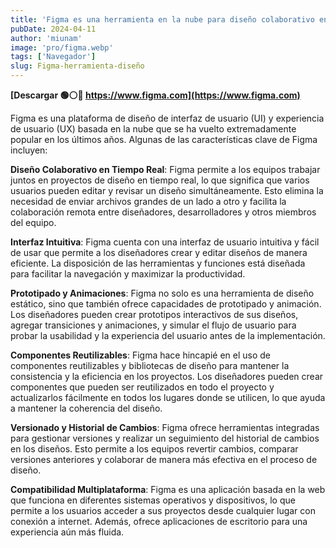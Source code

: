 ```yaml
---
title: 'Figma es una herramienta en la nube para diseño colaborativo en tiempo real'
pubDate: 2024-04-11
author: 'miunam'
image: 'pro/figma.webp'
tags: ['Navegador']
slug: Figma-herramienta-diseño
---
```

**[Descargar 🟢⚪️🔴 https://www.figma.com](https://www.figma.com)**

Figma es una plataforma de diseño de interfaz de usuario (UI) y experiencia de usuario (UX) basada en la nube que se ha vuelto extremadamente popular en los últimos años. Algunas de las características clave de Figma incluyen:

**Diseño Colaborativo en Tiempo Real**: Figma permite a los equipos trabajar juntos en proyectos de diseño en tiempo real, lo que significa que varios usuarios pueden editar y revisar un diseño simultáneamente. Esto elimina la necesidad de enviar archivos grandes de un lado a otro y facilita la colaboración remota entre diseñadores, desarrolladores y otros miembros del equipo.

**Interfaz Intuitiva**: Figma cuenta con una interfaz de usuario intuitiva y fácil de usar que permite a los diseñadores crear y editar diseños de manera eficiente. La disposición de las herramientas y funciones está diseñada para facilitar la navegación y maximizar la productividad.

**Prototipado y Animaciones**: Figma no solo es una herramienta de diseño estático, sino que también ofrece capacidades de prototipado y animación. Los diseñadores pueden crear prototipos interactivos de sus diseños, agregar transiciones y animaciones, y simular el flujo de usuario para probar la usabilidad y la experiencia del usuario antes de la implementación.

**Componentes Reutilizables**: Figma hace hincapié en el uso de componentes reutilizables y bibliotecas de diseño para mantener la consistencia y la eficiencia en los proyectos. Los diseñadores pueden crear componentes que pueden ser reutilizados en todo el proyecto y actualizarlos fácilmente en todos los lugares donde se utilicen, lo que ayuda a mantener la coherencia del diseño.

**Versionado y Historial de Cambios**: Figma ofrece herramientas integradas para gestionar versiones y realizar un seguimiento del historial de cambios en los diseños. Esto permite a los equipos revertir cambios, comparar versiones anteriores y colaborar de manera más efectiva en el proceso de diseño.

**Compatibilidad Multiplataforma**: Figma es una aplicación basada en la web que funciona en diferentes sistemas operativos y dispositivos, lo que permite a los usuarios acceder a sus proyectos desde cualquier lugar con conexión a internet. Además, ofrece aplicaciones de escritorio para una experiencia aún más fluida.